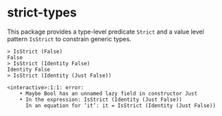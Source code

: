 strict-types
===================

This package provides a type-level predicate `Strict` and a value level pattern `IsStrict` to constrain generic types.

```
> IsStrict (False)
False
> IsStrict (Identity False)
Identity False
> IsStrict (Identity (Just False))

<interactive>:1:1: error:
    • Maybe Bool has an unnamed lazy field in constructor Just
    • In the expression: IsStrict (Identity (Just False))
      In an equation for ‘it’: it = IsStrict (Identity (Just False))
```
